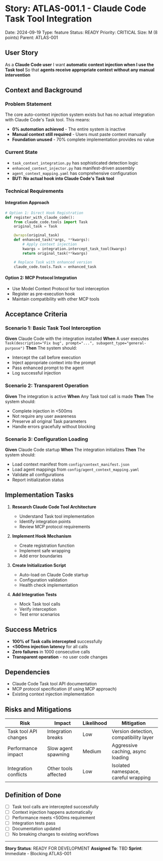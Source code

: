# Story: ATLAS-001.1 - Claude Code Task Tool Integration

Date: 2024-09-19
Type: feature
Status: READY
Priority: CRITICAL
Size: M (8 points)
Parent: ATLAS-001

## User Story
As a **Claude Code user**
I want **automatic context injection when I use the Task tool**
So that **agents receive appropriate context without any manual intervention**

## Context and Background

### Problem Statement
The core auto-context injection system exists but has no actual integration with Claude Code's Task tool. This means:
- **0% automation achieved** - The entire system is inactive
- **Manual context still required** - Users must paste context manually
- **Foundation unused** - 70% complete implementation provides no value

### Current State
- `task_context_integration.py` has sophisticated detection logic
- `enhanced_context_injector.py` has manifest-driven assembly
- `agent_context_mapping.yaml` has comprehensive configuration
- **BUT: No actual hook into Claude Code's Task tool**

### Technical Requirements

#### Integration Approach
```python
# Option 1: Direct Hook Registration
def register_with_claude_code():
    from claude_code.tools import Task
    original_task = Task

    @wraps(original_task)
    def enhanced_task(*args, **kwargs):
        # Apply context injection
        kwargs = integration.intercept_task_tool(kwargs)
        return original_task(**kwargs)

    # Replace Task with enhanced version
    claude_code.tools.Task = enhanced_task
```

#### Option 2: MCP Protocol Integration
- Use Model Context Protocol for tool interception
- Register as pre-execution hook
- Maintain compatibility with other MCP tools

## Acceptance Criteria

### Scenario 1: Basic Task Tool Interception
**Given** Claude Code with the integration installed
**When** A user executes `Task(description="Fix bug", prompt="...", subagent_type="general-purpose")`
**Then** The system should:
- Intercept the call before execution
- Inject appropriate context into the prompt
- Pass enhanced prompt to the agent
- Log successful injection

### Scenario 2: Transparent Operation
**Given** The integration is active
**When** Any Task tool call is made
**Then** The system should:
- Complete injection in <500ms
- Not require any user awareness
- Preserve all original Task parameters
- Handle errors gracefully without blocking

### Scenario 3: Configuration Loading
**Given** Claude Code startup
**When** The integration initializes
**Then** The system should:
- Load context manifest from `config/context_manifest.json`
- Load agent mappings from `config/agent_context_mapping.yaml`
- Validate all configurations
- Report initialization status

## Implementation Tasks

1. **Research Claude Code Tool Architecture**
   - Understand Task tool implementation
   - Identify integration points
   - Review MCP protocol requirements

2. **Implement Hook Mechanism**
   - Create registration function
   - Implement safe wrapping
   - Add error boundaries

3. **Create Initialization Script**
   - Auto-load on Claude Code startup
   - Configuration validation
   - Health check implementation

4. **Add Integration Tests**
   - Mock Task tool calls
   - Verify interception
   - Test error scenarios

## Success Metrics
- **100% of Task calls intercepted** successfully
- **<500ms injection latency** for all calls
- **Zero failures** in 1000 consecutive calls
- **Transparent operation** - no user code changes

## Dependencies
- Claude Code Task tool API documentation
- MCP protocol specification (if using MCP approach)
- Existing context injection implementation

## Risks and Mitigations

| Risk | Impact | Likelihood | Mitigation |
|------|--------|------------|------------|
| Task tool API changes | Integration breaks | Low | Version detection, compatibility layer |
| Performance impact | Slow agent spawning | Medium | Aggressive caching, async loading |
| Integration conflicts | Other tools affected | Low | Isolated namespace, careful wrapping |

## Definition of Done
- [ ] Task tool calls are intercepted successfully
- [ ] Context injection happens automatically
- [ ] Performance meets <500ms requirement
- [ ] Integration tests pass
- [ ] Documentation updated
- [ ] No breaking changes to existing workflows

---

**Story Status**: READY FOR DEVELOPMENT
**Assigned To**: TBD
**Sprint**: Immediate - Blocking ATLAS-001